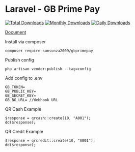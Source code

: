 # Laravel - GB Prime Pay

[![Total Downloads](https://poser.pugx.org/sunsunza2009/gbprimepay/downloads)](https://packagist.org/packages/sunsunza2009/gbprimepay) [![Monthly Downloads](https://poser.pugx.org/sunsunza2009/gbprimepay/d/monthly)](https://packagist.org/packages/sunsunza2009/gbprimepay) [![Daily Downloads](https://poser.pugx.org/sunsunza2009/gbprimepay/d/daily)](https://packagist.org/packages/sunsunza2009/gbprimepay)

[Document](https://doc.gbprimepay.com)  

Install via composer
```
composer require sunsunza2009/gbprimepay
```

Publish config
```
php artisan vendor:publish --tag=config
```

Add config to .env
```
GB_TOKEN=
GB_PUBLIC_KEY=
GB_SECRET_KEY=
GB_BG_URL= //Webhook URL
```

QR Cash Example
```
$response = qrcash::create(10, "A001");
dd($response);
```

QR Credit Example
```
$response = qrcredit::create(10, "A001");
dd($response);
```

